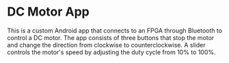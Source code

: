 # DC Motor App

This is a custom Android app that connects to an FPGA through Bluetooth to control a DC motor.  The app consists of three buttons that stop the motor and change the direction from clockwise to counterclockwise.  A slider controls the motor's speed by adjusting the duty cycle from 10% to 100%.  
